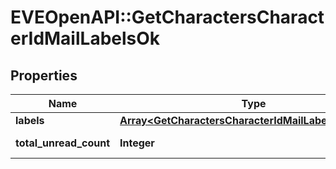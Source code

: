 # EVEOpenAPI::GetCharactersCharacterIdMailLabelsOk

## Properties
Name | Type | Description | Notes
------------ | ------------- | ------------- | -------------
**labels** | [**Array&lt;GetCharactersCharacterIdMailLabelsOkLabels&gt;**](GetCharactersCharacterIdMailLabelsOkLabels.md) | labels array | [optional] 
**total_unread_count** | **Integer** | total_unread_count integer | [optional] 



